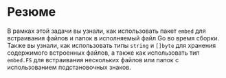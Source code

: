 # Резюме

В рамках этой задачи вы узнали, как использовать пакет `embed` для встраивания файлов и папок в исполняемый файл Go во время сборки. Также вы узнали, как использовать типы `string` и `[]byte` для хранения содержимого встроенных файлов, а также как использовать тип `embed.FS` для встраивания нескольких файлов или папок с использованием подстановочных знаков.

